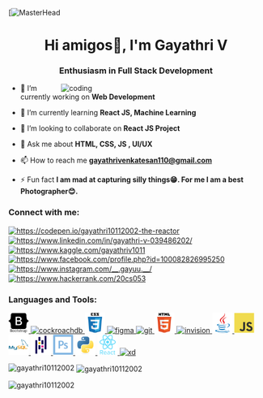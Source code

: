 [![MasterHead](https://media.giphy.com/media/h408T6Y5GfmXBKW62l/giphy.gif)
<h1 align="center">Hi amigos👋, I'm Gayathri V</h1>
<h3 align="center">Enthusiasm in Full Stack Development</h3>
<img align ="right" alt="coding" width="400" src="https://media.giphy.com/media/vhVqGkxDYxAaRbOWVp/giphy.gif">

- 🔭 I’m currently working on **Web Development**

- 🌱 I’m currently learning **React JS, Machine Learning**

- 👯 I’m looking to collaborate on **React JS Project**

- 💬 Ask me about **HTML, CSS, JS , UI/UX**

- 📫 How to reach me **gayathrivenkatesan110@gmail.com**

- ⚡ Fun fact **I am mad at capturing silly things😁. For me I am a best Photographer😊.**

<h3 align="left">Connect with me:</h3>
<p align="left">
<a href="https://codepen.io/https://codepen.io/gayathri10112002-the-reactor" target="blank"><img align="center" src="https://raw.githubusercontent.com/rahuldkjain/github-profile-readme-generator/master/src/images/icons/Social/codepen.svg" alt="https://codepen.io/gayathri10112002-the-reactor" height="30" width="40" /></a>
<a href="https://linkedin.com/in/https://www.linkedin.com/in/gayathri-v-039486202/" target="blank"><img align="center" src="https://raw.githubusercontent.com/rahuldkjain/github-profile-readme-generator/master/src/images/icons/Social/linked-in-alt.svg" alt="https://www.linkedin.com/in/gayathri-v-039486202/" height="30" width="40" /></a>
<a href="https://kaggle.com/https://www.kaggle.com/gayathriv1011" target="blank"><img align="center" src="https://raw.githubusercontent.com/rahuldkjain/github-profile-readme-generator/master/src/images/icons/Social/kaggle.svg" alt="https://www.kaggle.com/gayathriv1011" height="30" width="40" /></a>
<a href="https://fb.com/https://www.facebook.com/profile.php?id=100082826995250" target="blank"><img align="center" src="https://raw.githubusercontent.com/rahuldkjain/github-profile-readme-generator/master/src/images/icons/Social/facebook.svg" alt="https://www.facebook.com/profile.php?id=100082826995250" height="30" width="40" /></a>
<a href="https://instagram.com/https://www.instagram.com/__.gayuu.__/" target="blank"><img align="center" src="https://raw.githubusercontent.com/rahuldkjain/github-profile-readme-generator/master/src/images/icons/Social/instagram.svg" alt="https://www.instagram.com/__.gayuu.__/" height="30" width="40" /></a>
<a href="https://www.hackerrank.com/https://www.hackerrank.com/20cs053" target="blank"><img align="center" src="https://raw.githubusercontent.com/rahuldkjain/github-profile-readme-generator/master/src/images/icons/Social/hackerrank.svg" alt="https://www.hackerrank.com/20cs053" height="30" width="40" /></a>
</p>

<h3 align="left">Languages and Tools:</h3>
<p align="left"> <a href="https://getbootstrap.com" target="_blank" rel="noreferrer"> <img src="https://raw.githubusercontent.com/devicons/devicon/master/icons/bootstrap/bootstrap-plain-wordmark.svg" alt="bootstrap" width="40" height="40"/> </a> <a href="https://www.cockroachlabs.com/product/cockroachdb/" target="_blank" rel="noreferrer"> <img src="https://cdn.worldvectorlogo.com/logos/cockroachdb.svg" alt="cockroachdb" width="40" height="40"/> </a> <a href="https://www.w3schools.com/css/" target="_blank" rel="noreferrer"> <img src="https://raw.githubusercontent.com/devicons/devicon/master/icons/css3/css3-original-wordmark.svg" alt="css3" width="40" height="40"/> </a> <a href="https://www.figma.com/" target="_blank" rel="noreferrer"> <img src="https://www.vectorlogo.zone/logos/figma/figma-icon.svg" alt="figma" width="40" height="40"/> </a> <a href="https://git-scm.com/" target="_blank" rel="noreferrer"> <img src="https://www.vectorlogo.zone/logos/git-scm/git-scm-icon.svg" alt="git" width="40" height="40"/> </a> <a href="https://www.w3.org/html/" target="_blank" rel="noreferrer"> <img src="https://raw.githubusercontent.com/devicons/devicon/master/icons/html5/html5-original-wordmark.svg" alt="html5" width="40" height="40"/> </a> <a href="https://www.invisionapp.com/" target="_blank" rel="noreferrer"> <img src="https://www.vectorlogo.zone/logos/invisionapp/invisionapp-icon.svg" alt="invision" width="40" height="40"/> </a> <a href="https://www.java.com" target="_blank" rel="noreferrer"> <img src="https://raw.githubusercontent.com/devicons/devicon/master/icons/java/java-original.svg" alt="java" width="40" height="40"/> </a> <a href="https://developer.mozilla.org/en-US/docs/Web/JavaScript" target="_blank" rel="noreferrer"> <img src="https://raw.githubusercontent.com/devicons/devicon/master/icons/javascript/javascript-original.svg" alt="javascript" width="40" height="40"/> </a> <a href="https://www.mysql.com/" target="_blank" rel="noreferrer"> <img src="https://raw.githubusercontent.com/devicons/devicon/master/icons/mysql/mysql-original-wordmark.svg" alt="mysql" width="40" height="40"/> </a> <a href="https://pandas.pydata.org/" target="_blank" rel="noreferrer"> <img src="https://raw.githubusercontent.com/devicons/devicon/2ae2a900d2f041da66e950e4d48052658d850630/icons/pandas/pandas-original.svg" alt="pandas" width="40" height="40"/> </a> <a href="https://www.photoshop.com/en" target="_blank" rel="noreferrer"> <img src="https://raw.githubusercontent.com/devicons/devicon/master/icons/photoshop/photoshop-line.svg" alt="photoshop" width="40" height="40"/> </a> <a href="https://www.python.org" target="_blank" rel="noreferrer"> <img src="https://raw.githubusercontent.com/devicons/devicon/master/icons/python/python-original.svg" alt="python" width="40" height="40"/> </a> <a href="https://reactjs.org/" target="_blank" rel="noreferrer"> <img src="https://raw.githubusercontent.com/devicons/devicon/master/icons/react/react-original-wordmark.svg" alt="react" width="40" height="40"/> </a> <a href="https://www.adobe.com/products/xd.html" target="_blank" rel="noreferrer"> <img src="https://cdn.worldvectorlogo.com/logos/adobe-xd.svg" alt="xd" width="40" height="40"/> </a> </p

<p><img align="left" src="https://github-readme-stats.vercel.app/api/top-langs?username=gayathri10112002&show_icons=true&locale=en&layout=compact" alt="gayathri10112002" /></p>

<p>&nbsp;<img align="center" src="https://github-readme-stats.vercel.app/api?username=gayathri10112002&show_icons=true&locale=en" alt="gayathri10112002" /></p>

<p><img align="center" src="https://github-readme-streak-stats.herokuapp.com/?user=gayathri10112002&" alt="gayathri10112002" /></p>
